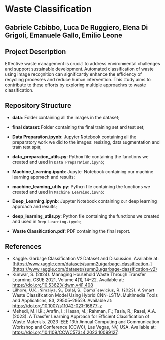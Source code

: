 # Waste Classification

**Gabriele Cabibbo, Luca De Ruggiero, Elena Di Grigoli, Emanuele Gallo, Emilio Leone**
--------------------------------------------------------------------------------------------

## Project Description

Effective waste management is crucial to address environmental challenges and support sustainable development. Automated classification of waste using image recognition can significantly enhance the efficiency of recycling processes and reduce human intervention. 
This study aims to contribute to these efforts by exploring multiple approaches to waste classification.

## Repository Structure

* **data**: Folder containing all the images in the dataset;
  
* **final dataset**: Folder containing the final training set and test set;
  
* **Data Preparation.ipynb**: Jupyter Notebook containing all the preparatory work we did to the images: resizing, data augmentation and train test split;
  
* **data_preparation_utils.py**: Python file containing the functions we created and used in `Data Preparation.ipynb`;
  
* **Machine_Learning.ipynb**: Jupyter Notebook containing our machine learning approach and results;
  
* **machine_learning_utils.py**: Python file containing the functions we created and used in `Machine Learning.ipynb`;
  
* **Deep_Learning.ipynb**: Jupyter Notebook containing our deep learning approach and results;
  
* **deep_learning_utils.py**: Python file containing the functions we created and used in `Deep Learning.ipynb`;

* **Waste Classification.pdf**: PDF containing the final report.


## References

* Kaggle. Garbage Classification V2 Dataset and Discussion. Available at: [https://www.kaggle.com/datasets/sumn2u/garbage-classification-](https://www.kaggle.com/datasets/sumn2u/garbage-classification-v2)
* Kunwar, S. (2024). Managing Household Waste Through Transfer Learning. CSUE 2021, Volume 4(1), 14–22. Available at: https://doi.org/10.53623/idwm.v4i1.408
* Lilhore, U.K.; Simaiya, S.; Dalal, S.; Damaˇsevicius, R. (2023). A Smart Waste Classification Model Using Hybrid CNN-LSTM. Multimedia Tools and Applications, 83, 29505–29529. Available at: https://doi.org/10.1007/s11042-023-16677-z
* Mehedi, M.H.K.; Arafin, I.; Hasan, M.; Rahman, F.; Tasin, R.; Rasel, A.A. (2023). A Transfer Learning Approach for Efficient Classification of Waste Materials. 2023 IEEE 13th Annual Computing and Communication Workshop and Conference (CCWC), Las Vegas, NV, USA. Available at: https://doi.org/10.1109/CCWC57344.2023.10099127.

